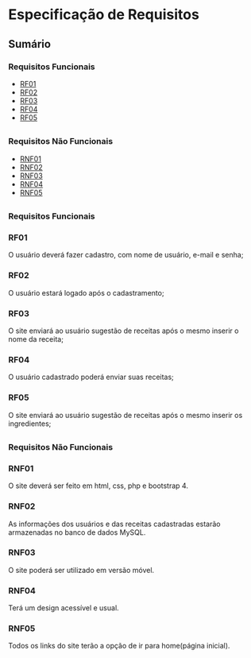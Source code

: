 # Especificação de Requisitos

## Sumário

### Requisitos Funcionais

- [RF01](#RF01) <br>
- [RF02](#RF02) <br>
- [RF03](#RF03) <br>
- [RF04](#RF04) <br>
- [RF05](#RF05) <br>


##

### Requisitos Não Funcionais

- [RNF01](#RNF01) <br>
- [RNF02](#RNF02) <br>
- [RNF03](#RNF03) <br>
- [RNF04](#RNF04) <br>
- [RNF05](#RNF05) <br>

##

### Requisitos Funcionais

### RF01
O usuário deverá fazer cadastro, com nome de usuário, e-mail e senha;<br>
### RF02
O usuário estará logado após o cadastramento;<br>
### RF03
O site enviará ao usuário sugestão de receitas após o mesmo inserir o nome da receita;<br>
### RF04
O usuário cadastrado poderá enviar suas receitas;<br>
### RF05
O site enviará ao usuário sugestão de receitas após o mesmo inserir os ingredientes;<br>



##

### Requisitos Não Funcionais

### RNF01
O site deverá ser feito em html, css, php e bootstrap 4.<br>
### RNF02
As informações dos usuários e das receitas cadastradas estarão armazenadas no banco de dados MySQL.
### RNF03
O site poderá ser utilizado em versão móvel.<br>
### RNF04
Terá um design acessível e usual.<br>
### RNF05
Todos os links do site terão a opção de ir para home(página inicial).<br>


